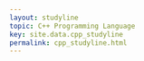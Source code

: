 ```yaml
---
layout: studyline
topic: C++ Programming Language
key: site.data.cpp_studyline
permalink: cpp_studyline.html
---
```

